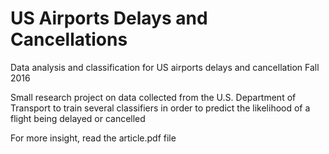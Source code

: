 # US Airports Delays and Cancellations
Data analysis and classification for US airports delays and cancellation
Fall 2016

Small research project on data collected from the U.S. Department of Transport to train several
classifiers in order to predict the likelihood of a flight being delayed or cancelled

For more insight, read the article.pdf file
